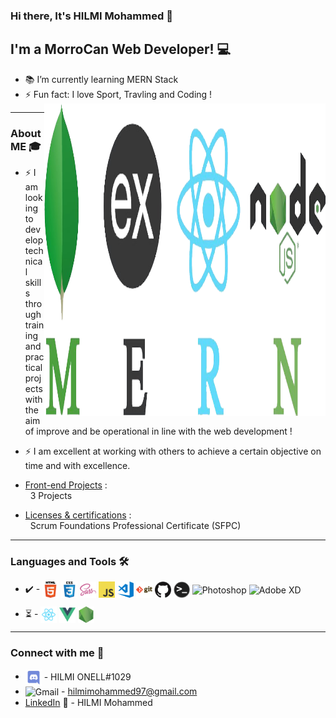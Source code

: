 ### Hi there, It's HILMI Mohammed 👋

## I'm a MorroCan Web Developer! 💻

- 📚 I’m currently learning MERN Stack
- ⚡ Fun fact: I love Sport, Travling and Coding !
  <img align="right" src="./MERN-Stack.png" alt="MERN-Stack" width=450px height=500px/>

---

### About ME 🎓

- ⚡ I am looking to develop technical skills through
  training and practical projects with the aim of
  improve and be operational in line with the
  web development !
- ⚡ I am excellent at working with others to achieve a certain objective on time and with excellence.

- [Front-end Projects](https://github.com/HILMIONELL97) :  
   &nbsp;&nbsp;3 Projects

- [Licenses & certifications](https://www.linkedin.com/company/certiprof/?lipi=urn%3Ali%3Apage%3Ad_flagship3_profile_view_base%3BBom%2BOF%2FpSteX7CgXEM6%2Bnw%3D%3D&licu=urn%3Ali%3Acontrol%3Ad_flagship3_profile_view_base-background_details_certification) :  
   &nbsp;&nbsp;Scrum Foundations Professional Certificate (SFPC)
---

### Languages and Tools 🛠️

- ✔️ - <img align="center" alt="HTML5" title="HTML" width="26px" src="https://raw.githubusercontent.com/github/explore/80688e429a7d4ef2fca1e82350fe8e3517d3494d/topics/html/html.png" /> <img align="center" alt="CSS3" title="CSS" width="26px" src="https://raw.githubusercontent.com/github/explore/80688e429a7d4ef2fca1e82350fe8e3517d3494d/topics/css/css.png" /> <img align="center" alt="Sass" title="Sass" width="26px" src="https://raw.githubusercontent.com/github/explore/80688e429a7d4ef2fca1e82350fe8e3517d3494d/topics/sass/sass.png" /> <img align="center" alt="JavaScript" title="Javascript" width="26px" src="https://raw.githubusercontent.com/github/explore/80688e429a7d4ef2fca1e82350fe8e3517d3494d/topics/javascript/javascript.png" /> <img align="center" alt="Visual Studio Code" title="VS Code" width="26px" src="https://raw.githubusercontent.com/github/explore/80688e429a7d4ef2fca1e82350fe8e3517d3494d/topics/visual-studio-code/visual-studio-code.png" /> <img align="center" alt="Git" title="Git" width="26px" src="https://raw.githubusercontent.com/github/explore/80688e429a7d4ef2fca1e82350fe8e3517d3494d/topics/git/git.png" /> <img align="center" alt="GitHub" title="Github" width="26px" src="https://raw.githubusercontent.com/github/explore/78df643247d429f6cc873026c0622819ad797942/topics/github/github.png" /> <img align="center" alt="Terminal" title="Terminal" width="26px" src="https://raw.githubusercontent.com/github/explore/80688e429a7d4ef2fca1e82350fe8e3517d3494d/topics/terminal/terminal.png" /> <img align="center" alt="Photoshop" title="Photoshop" width="26px" src="https://i.imgur.com/OoOHCNc.png" /> <img align="center" alt="Adobe XD" title="Adobe XD" width="26px" src="https://i.imgur.com/H9xYV5P.png" />

- ⏳ - <img align="center" alt="React" title="React" width="26px" src="https://raw.githubusercontent.com/github/explore/80688e429a7d4ef2fca1e82350fe8e3517d3494d/topics/react/react.png" /> <img align="center" alt="Vue.js" title="Vue.js" width="26px" src="https://raw.githubusercontent.com/github/explore/80688e429a7d4ef2fca1e82350fe8e3517d3494d/topics/vue/vue.png" /> <img align="center" alt="Node.js" title="Node.js" width="26px" src="https://raw.githubusercontent.com/github/explore/80688e429a7d4ef2fca1e82350fe8e3517d3494d/topics/nodejs/nodejs.png" />

---

### Connect with me 💬

- <img align="center" alt="Discord" title="Discord" width="26px" src="https://raw.githubusercontent.com/github/explore/80688e429a7d4ef2fca1e82350fe8e3517d3494d/topics/discord/discord.png" /> - HILMI ONELL#1029
- <img align="center" alt="Gmail" title="Email" width="26px" src="https://i.imgur.com/z4nhZMh.png" /> - hilmimohammed97@gmail.com
- [LinkedIn](https://www.linkedin.com/in/hilmi-mohammed-7a5536197/) 💼 - HILMI Mohammed

